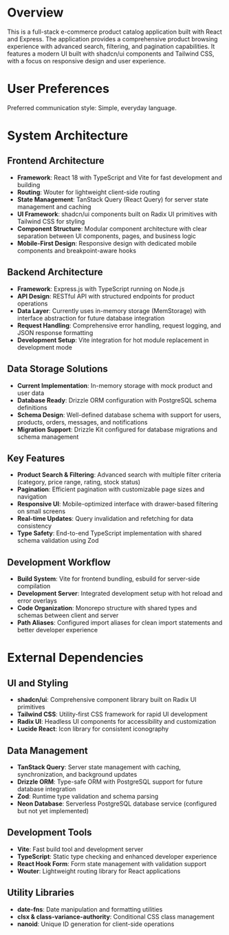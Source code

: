 # Overview

This is a full-stack e-commerce product catalog application built with React and Express. The application provides a comprehensive product browsing experience with advanced search, filtering, and pagination capabilities. It features a modern UI built with shadcn/ui components and Tailwind CSS, with a focus on responsive design and user experience.

# User Preferences

Preferred communication style: Simple, everyday language.

# System Architecture

## Frontend Architecture
- **Framework**: React 18 with TypeScript and Vite for fast development and building
- **Routing**: Wouter for lightweight client-side routing
- **State Management**: TanStack Query (React Query) for server state management and caching
- **UI Framework**: shadcn/ui components built on Radix UI primitives with Tailwind CSS for styling
- **Component Structure**: Modular component architecture with clear separation between UI components, pages, and business logic
- **Mobile-First Design**: Responsive design with dedicated mobile components and breakpoint-aware hooks

## Backend Architecture  
- **Framework**: Express.js with TypeScript running on Node.js
- **API Design**: RESTful API with structured endpoints for product operations
- **Data Layer**: Currently uses in-memory storage (MemStorage) with interface abstraction for future database integration
- **Request Handling**: Comprehensive error handling, request logging, and JSON response formatting
- **Development Setup**: Vite integration for hot module replacement in development mode

## Data Storage Solutions
- **Current Implementation**: In-memory storage with mock product and user data
- **Database Ready**: Drizzle ORM configuration with PostgreSQL schema definitions
- **Schema Design**: Well-defined database schema with support for users, products, orders, messages, and notifications
- **Migration Support**: Drizzle Kit configured for database migrations and schema management

## Key Features
- **Product Search & Filtering**: Advanced search with multiple filter criteria (category, price range, rating, stock status)
- **Pagination**: Efficient pagination with customizable page sizes and navigation
- **Responsive UI**: Mobile-optimized interface with drawer-based filtering on small screens  
- **Real-time Updates**: Query invalidation and refetching for data consistency
- **Type Safety**: End-to-end TypeScript implementation with shared schema validation using Zod

## Development Workflow
- **Build System**: Vite for frontend bundling, esbuild for server-side compilation
- **Development Server**: Integrated development setup with hot reload and error overlays
- **Code Organization**: Monorepo structure with shared types and schemas between client and server
- **Path Aliases**: Configured import aliases for clean import statements and better developer experience

# External Dependencies

## UI and Styling
- **shadcn/ui**: Comprehensive component library built on Radix UI primitives
- **Tailwind CSS**: Utility-first CSS framework for rapid UI development
- **Radix UI**: Headless UI components for accessibility and customization
- **Lucide React**: Icon library for consistent iconography

## Data Management
- **TanStack Query**: Server state management with caching, synchronization, and background updates
- **Drizzle ORM**: Type-safe ORM with PostgreSQL support for future database integration
- **Zod**: Runtime type validation and schema parsing
- **Neon Database**: Serverless PostgreSQL database service (configured but not yet implemented)

## Development Tools
- **Vite**: Fast build tool and development server
- **TypeScript**: Static type checking and enhanced developer experience
- **React Hook Form**: Form state management with validation support
- **Wouter**: Lightweight routing library for React applications

## Utility Libraries
- **date-fns**: Date manipulation and formatting utilities
- **clsx & class-variance-authority**: Conditional CSS class management
- **nanoid**: Unique ID generation for client-side operations